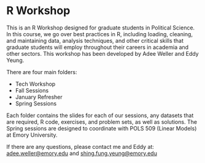 # R Workshop

This is an R Workshop designed for graduate students in Political Science. In this course, we go over best practices in R, including loading, cleaning, and maintaining data, analysis techniques, and other critical skills that graduate students will employ throughout their careers in academia and other sectors. This workshop has been developed by Adee Weller and Eddy Yeung.

There are four main folders: 
* Tech Workshop
* Fall Sessions
* January Refresher
* Spring Sessions

Each folder contains the slides for each of our sessions, any datasets that are required, R code, exercises, and problem sets, as well as solutions. The Spring sessions are designed to coordinate with POLS 509 (Linear Models) at Emory University. 

If there are any questions, please contact me and Eddy at: adee.weller@emory.edu and shing.fung.yeung@emory.edu
